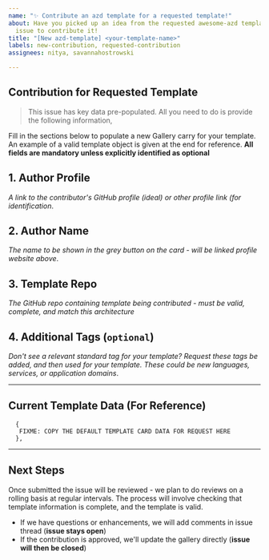 ```yaml
---
name: "✨ Contribute an azd template for a requested template!"
about: Have you picked up an idea from the requested awesome-azd templates? Use this
  issue to contribute it!
title: "[New azd-template] <your-template-name>"
labels: new-contribution, requested-contribution
assignees: nitya, savannahostrowski

---
```


## Contribution for Requested Template

> This issue has key data pre-populated. All you need to do is provide the following information,

Fill in the sections below to populate a new Gallery carry for your template. An example of a valid template object is given at the end for reference. **All fields are mandatory unless explicitly identified as optional**

## 1. Author Profile
_A link to the contributor's GitHub profile (ideal) or other profile link (for identification_.

## 2. Author Name
_The name to be shown in the grey button on the card - will be linked profile website above_.

## 3. Template Repo
_The GitHub repo containing template being contributed - must be valid, complete, and match this architecture_

## 4. Additional Tags (`optional`)
_Don't see a relevant standard tag for your template? Request these tags be added, and then used for your template. These could be new languages, services, or application domains_.

---

## Current Template Data (For Reference)

```
  {
   FIXME: COPY THE DEFAULT TEMPLATE CARD DATA FOR REQUEST HERE
  },
```
---

## Next Steps

Once submitted the issue will be reviewed - we plan to do reviews on a rolling basis at regular intervals. The process will involve checking that template information is complete, and the template is valid. 
 * If we have questions or enhancements, we will add comments in issue thread (**issue stays open**)
 * If the contribution is approved, we'll update the gallery directly (**issue will then be closed**)
